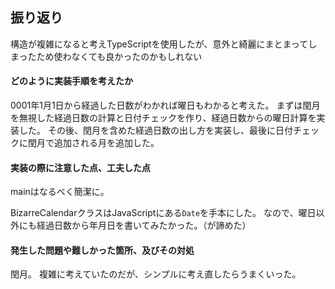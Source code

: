 ## 振り返り
構造が複雑になると考えTypeScriptを使用したが、意外と綺麗にまとまってしまったため使わなくても良かったのかもしれない

#### どのように実装手順を考えたか
0001年1月1日から経過した日数がわかれば曜日もわかると考えた。
まずは閏月を無視した経過日数の計算と日付チェックを作り、経過日数からの曜日計算を実装した。
その後、閏月を含めた経過日数の出し方を実装し、最後に日付チェックに閏月で追加される月を追加した。

#### 実装の際に注意した点、工夫した点
mainはなるべく簡潔に。

BizarreCalendarクラスはJavaScriptにある`Date`を手本にした。
なので、曜日以外にも経過日数から年月日を書いてみたかった。（が諦めた）

#### 発生した問題や難しかった箇所、及びその対処
閏月。
複雑に考えていたのだが、シンプルに考え直したらうまくいった。
